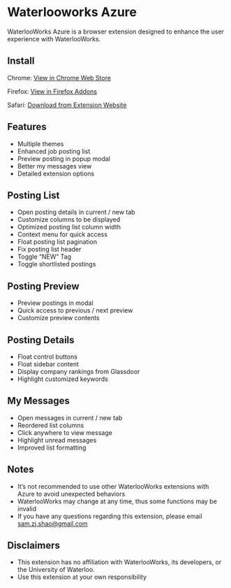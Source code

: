 # Waterlooworks Azure
WaterlooWorks Azure is a browser extension designed to enhance the user experience with WaterlooWorks.

## Install
Chrome: [View in Chrome Web Store](https://chrome.google.com/webstore/detail/peeaakkcmdoeljddgdkcailflcballmm "WaterlooWorks Azure (Chrome Version)")

Firefox: [View in Firefox Addons](https://addons.mozilla.org/addon/waterlooworks-azure/ "WaterlooWorks Azure (Firefox Version)")

Safari: [Download from Extension Website](https://www.zijianshao.com/wwazure/updates/?request=safaripack "WaterlooWorks Azure (Safari Version)")

## Features
- Multiple themes
- Enhanced job posting list
- Preview posting in popup modal
- Better my messages view
- Detailed extension options

## Posting List
- Open posting details in current / new tab
- Customize columns to be displayed
- Optimized posting list column width
- Context menu for quick access
- Float posting list pagination
- Fix posting list header
- Toggle “NEW” Tag
- Toggle shortlisted postings

## Posting Preview
- Preview postings in modal
- Quick access to previous / next preview
- Customize preview contents

## Posting Details
- Float control buttons
- Float sidebar content
- Display company rankings from Glassdoor
- Highlight customized keywords

## My Messages
- Open messages in current / new tab
- Reordered list columns
- Click anywhere to view message
- Highlight unread messages
- Improved list formatting

## Notes
- It’s not recommended to use other WaterlooWorks extensions with Azure to avoid unexpected behaviors
- WaterlooWorks may change at any time, thus some functions may be invalid
- If you have any questions regarding this extension, please email sam.zj.shao@gmail.com

## Disclaimers
- This extension has no affiliation with WaterlooWorks, its developers, or the University of Waterloo.
- Use this extension at your own responsibility
